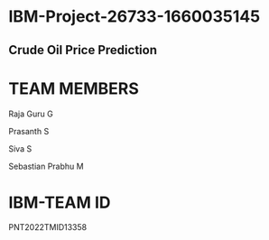 # IBM-Project-26733-1660035145
## Crude Oil Price Prediction

# TEAM MEMBERS

Raja Guru G

Prasanth S

Siva S

Sebastian Prabhu M
# IBM-TEAM ID
PNT2022TMID13358
